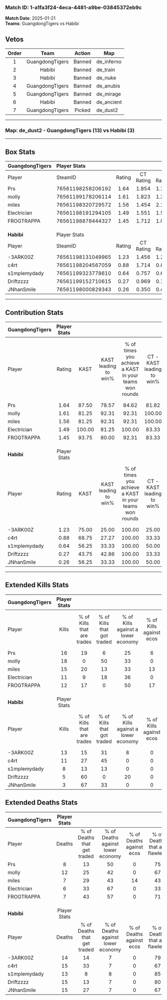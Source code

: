 ### Match ID: 1-a1fa3f24-4eca-4481-a9be-03845372eb9c  
**Match Date**: 2025-01-21  
**Teams**: GuangdongTigers vs Habibi  

## Vetos  

| Order | Team | Action | Map |
| :---: | :--: | :----: | --- |
| 1 | GuangdongTigers | Banned | de_inferno |
| 2 | Habibi | Banned | de_train |
| 3 | Habibi | Banned | de_nuke |
| 4 | GuangdongTigers | Banned | de_anubis |
| 5 | GuangdongTigers | Banned | de_mirage |
| 6 | Habibi | Banned | de_ancient |
| 7 | GuangdongTigers | Picked | de_dust2 |

---  

### **Map**: de_dust2 - GuangdongTigers (13) vs Habibi (3)  
---  

## Box Stats  

| **GuangdongTigers** | Player Stats      |        |           |          |        |       |       |         |        |      |     |
| :- | :- | :-: | :-: | :-: | :-: | :-: | :-: | :-: | :-: | :-: | :-: |
| Player              | SteamID           | Rating | CT Rating | T Rating |  KAST  |  ADR  | Kills | Assists | Deaths | K/D  | HS% |
| Prs                 | 76561198258206192 |  1.64  |   1.854   |  1.120   | 87.50  | 97.8  |  16   |    4    |   8    | 2.00 | 62  |
| molly               | 76561199178206114 |  1.61  |   1.823   |  1.370   | 81.25  | 107.4 |  18   |    6    |   12   | 1.50 | 55  |
| miles               | 76561198320729572 |  1.56  |   1.454   |  2.130   | 81.25  | 95.5  |  15   |    3    |   7    | 2.14 | 46  |
| Electrician         | 76561198191294105 |  1.49  |   1.551   |  1.573   | 100.00 | 85.2  |  11   |    5    |   6    | 1.83 | 54  |
| FROGTRAPPA          | 76561198878444327 |  1.45  |   1.712   |  1.062   | 93.75  | 78.4  |  12   |    6    |   7    | 1.71 | 41  |
|                     |                   |        |           |          |        |       |       |         |        |      |     |
|                     |                   |        |           |          |        |       |       |         |        |      |     |
|                     |                   |        |           |          |        |       |       |         |        |      |     |
| **Habibi**          | Player Stats      |        |           |          |        |       |       |         |        |      |     |
| Player              | SteamID           | Rating | CT Rating | T Rating |  KAST  |  ADR  | Kills | Assists | Deaths | K/D  | HS% |
| -3ARK00Z            | 76561198131049965 |  1.23  |   1.456   |  1.246   | 75.00  | 108.6 |  13   |    6    |   14   | 0.93 | 84  |
| c4rt                | 76561198204567059 |  0.88  |   1.714   |  0.823   | 68.75  | 65.3  |  11   |    2    |   15   | 0.73 | 72  |
| s1mplemydady        | 76561199323778610 |  0.64  |   0.757   |  0.651   | 56.25  | 45.9  |   8   |    4    |   13   | 0.62 | 37  |
| Driftzzzz           | 76561199152710615 |  0.27  |   0.969   |  0.128   | 43.75  | 32.4  |   5   |    2    |   15   | 0.33 | 80  |
| JNhanSmile          | 76561198000829343 |  0.26  |   0.350   |  0.409   | 56.25  | 37.6  |   3   |    1    |   15   | 0.20 | 100 |
---  

## Contribution Stats  

| **GuangdongTigers** | Player Stats |        |                      |                                                        |                           |                                                             |                          |                                                            |
| :- | :-: | :-: | :-: | :-: | :-: | :-: | :-: | :-: |
| Player              |    Rating    |  KAST  | KAST leading to win% | % of times you achieve a KAST in your teams won rounds | CT - KAST leading to win% | CT - % of times you achieve a KAST in your teams won rounds | T - KAST leading to win% | T - % of times you achieve a KAST in your teams won rounds |
| Prs                 |     1.64     | 87.50  |        78.57         |                         84.62                          |           81.82           |                            90.00                            |          66.67           |                           66.67                            |
| molly               |     1.61     | 81.25  |        92.31         |                         92.31                          |          100.00           |                           100.00                            |          66.67           |                           66.67                            |
| miles               |     1.56     | 81.25  |        92.31         |                         92.31                          |          100.00           |                           100.00                            |          66.67           |                           66.67                            |
| Electrician         |     1.49     | 100.00 |        81.25         |                         100.00                         |           83.33           |                           100.00                            |          75.00           |                           100.00                           |
| FROGTRAPPA          |     1.45     | 93.75  |        80.00         |                         92.31                          |           83.33           |                           100.00                            |          66.67           |                           66.67                            |
|                     |              |        |                      |                                                        |                           |                                                             |                          |                                                            |
|                     |              |        |                      |                                                        |                           |                                                             |                          |                                                            |
|                     |              |        |                      |                                                        |                           |                                                             |                          |                                                            |
| **Habibi**          | Player Stats |        |                      |                                                        |                           |                                                             |                          |                                                            |
| Player              |    Rating    |  KAST  | KAST leading to win% | % of times you achieve a KAST in your teams won rounds | CT - KAST leading to win% | CT - % of times you achieve a KAST in your teams won rounds | T - KAST leading to win% | T - % of times you achieve a KAST in your teams won rounds |
| -3ARK00Z            |     1.23     | 75.00  |        25.00         |                         100.00                         |           25.00           |                           100.00                            |          25.00           |                           100.00                           |
| c4rt                |     0.88     | 68.75  |        27.27         |                         100.00                         |           33.33           |                           100.00                            |          25.00           |                           100.00                           |
| s1mplemydady        |     0.64     | 56.25  |        33.33         |                         100.00                         |           50.00           |                           100.00                            |          28.57           |                           100.00                           |
| Driftzzzz           |     0.27     | 43.75  |        42.86         |                         100.00                         |           33.33           |                           100.00                            |          50.00           |                           100.00                           |
| JNhanSmile          |     0.26     | 56.25  |        33.33         |                         100.00                         |           50.00           |                           100.00                            |          28.57           |                           100.00                           |
---  

## Extended Kills Stats  

| **GuangdongTigers** | Player Stats |                            |                            |                                    |                         |                              |                                 |                                       |                    |           |
| :- | :-: | :-: | :-: | :-: | :-: | :-: | :-: | :-: | :-: | :-: |
| Player              |    Kills     | % of Kills that are trades | % of Kills that got traded | % of Kills against a lower economy | % of Kills against ecos | % of Kills that are flawless | % of Kills that are close duels | % of Kills that are assisted by flash | Pistol Round Kills | AWP Kills |
| Prs                 |      16      |             19             |             6              |                 25                 |            6            |              88              |                0                |                   6                   |         0          |     2     |
| molly               |      18      |             0              |             50             |                 33                 |            0            |              61              |                0                |                   0                   |         0          |     3     |
| miles               |      15      |             20             |             13             |                 33                 |           13            |              73              |                0                |                   0                   |         4          |     2     |
| Electrician         |      11      |             9              |             18             |                 36                 |            0            |             100              |                0                |                   0                   |         0          |     2     |
| FROGTRAPPA          |      12      |             17             |             0              |                 50                 |           17            |              58              |                8                |                   8                   |         0          |     1     |
|                     |              |                            |                            |                                    |                         |                              |                                 |                                       |                    |           |
|                     |              |                            |                            |                                    |                         |                              |                                 |                                       |                    |           |
|                     |              |                            |                            |                                    |                         |                              |                                 |                                       |                    |           |
| **Habibi**          | Player Stats |                            |                            |                                    |                         |                              |                                 |                                       |                    |           |
| Player              |    Kills     | % of Kills that are trades | % of Kills that got traded | % of Kills against a lower economy | % of Kills against ecos | % of Kills that are flawless | % of Kills that are close duels | % of Kills that are assisted by flash | Pistol Round Kills | AWP Kills |
| -3ARK00Z            |      13      |             15             |             31             |                 8                  |            0            |              54              |                8                |                   8                   |         0          |     1     |
| c4rt                |      11      |             27             |             45             |                 0                  |            0            |              73              |                0                |                   0                   |         0          |     4     |
| s1mplemydady        |      8       |             13             |             13             |                 0                  |            0            |              63              |                0                |                   0                   |         0          |     0     |
| Driftzzzz           |      5       |             60             |             0              |                 20                 |            0            |              80              |               20                |                   0                   |         0          |     1     |
| JNhanSmile          |      3       |             67             |             33             |                 0                  |            0            |              0               |                0                |                   0                   |         0          |     0     |
## Extended Deaths Stats  

| **GuangdongTigers** | Player Stats |                             |                                   |                          |                               |                            |                           |               |
| :- | :-: | :-: | :-: | :-: | :-: | :-: | :-: | :-: |
| Player              |    Deaths    | % of Deaths that get traded | % of Deaths against lower economy | % of Deaths against ecos | % of Deaths that are flawless | % of Deaths that are close | % of Deaths while blinded | Deaths to AWP |
| Prs                 |      8       |             13              |                50                 |            0             |              75               |             0              |             0             |       0       |
| molly               |      12      |             25              |                42                 |            0             |              67               |             8              |             0             |       0       |
| miles               |      7       |             29              |                43                 |            14            |              43               |             14             |             0             |       0       |
| Electrician         |      6       |             33              |                67                 |            0             |              33               |             0              |            17             |       0       |
| FROGTRAPPA          |      7       |             43              |                57                 |            0             |              71               |             0              |             0             |       0       |
|                     |              |                             |                                   |                          |                               |                            |                           |               |
|                     |              |                             |                                   |                          |                               |                            |                           |               |
|                     |              |                             |                                   |                          |                               |                            |                           |               |
| **Habibi**          | Player Stats |                             |                                   |                          |                               |                            |                           |               |
| Player              |    Deaths    | % of Deaths that get traded | % of Deaths against lower economy | % of Deaths against ecos | % of Deaths that are flawless | % of Deaths that are close | % of Deaths while blinded | Deaths to AWP |
| -3ARK00Z            |      14      |             14              |                 7                 |            0             |              79               |             0              |             7             |       1       |
| c4rt                |      15      |             33              |                 7                 |            0             |              67               |             0              |             0             |       1       |
| s1mplemydady        |      13      |              8              |                 8                 |            0             |              85               |             0              |             0             |       1       |
| Driftzzzz           |      15      |             13              |                 7                 |            0             |              80               |             0              |             0             |       0       |
| JNhanSmile          |      15      |             27              |                 7                 |            0             |              67               |             7              |             7             |       1       |
